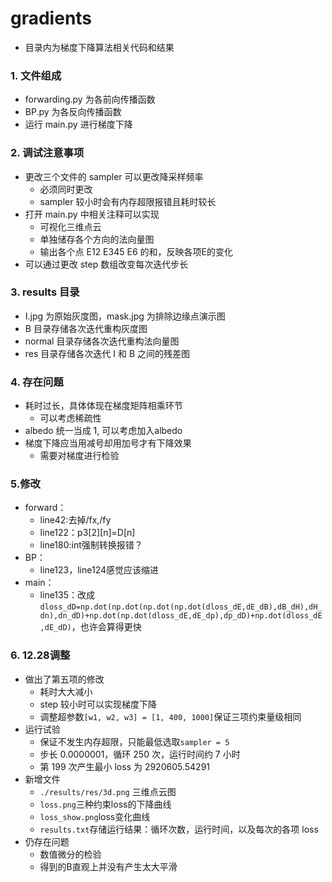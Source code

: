 # gradients 
- 目录内为梯度下降算法相关代码和结果
### 1. 文件组成
- forwarding.py 为各前向传播函数
- BP.py 为各反向传播函数
- 运行 main.py 进行梯度下降
### 2. 调试注意事项
- 更改三个文件的 sampler 可以更改降采样频率
  - 必须同时更改
  - sampler 较小时会有内存超限报错且耗时较长
- 打开 main.py 中相关注释可以实现
  - 可视化三维点云
  - 单独储存各个方向的法向量图
  - 输出各个点 E12 E345 E6 的和，反映各项E的变化
- 可以通过更改 step 数组改变每次迭代步长
### 3. results 目录
- I.jpg 为原始灰度图，mask.jpg 为排除边缘点演示图
- B 目录存储各次迭代重构灰度图
- normal 目录存储各次迭代重构法向量图
- res 目录存储各次迭代 I 和 B 之间的残差图
### 4. 存在问题
- 耗时过长，具体体现在梯度矩阵相乘环节
  - 可以考虑稀疏性
- albedo 统一当成 1, 可以考虑加入albedo
- 梯度下降应当用减号却用加号才有下降效果
  - 需要对梯度进行检验 
### 5.修改
- forward：
  - line42:去掉/fx,/fy
  - line122：p3[2][n]=D[n]
  - line180:int强制转换报错？
- BP：
  - line123，line124感觉应该缩进
- main：
  - line135：改成`dloss_dD=np.dot(np.dot(np.dot(np.dot(dloss_dE,dE_dB),dB_dH),dH_dn),dn_dD)+np.dot(np.dot(dloss_dE,dE_dp),dp_dD)+np.dot(dloss_dE,dE_dD)`，也许会算得更快
### 6. 12.28调整
- 做出了第五项的修改
  - 耗时大大减小
  - step 较小时可以实现梯度下降
  - 调整超参数`[w1, w2, w3] = [1, 400, 1000]`保证三项约束量级相同
- 运行试验
  - 保证不发生内存超限，只能最低选取`sampler = 5`
  - 步长 0.0000001，循环 250 次，运行时间约 7 小时
  - 第 199 次产生最小 loss 为 2920605.54291
- 新增文件
  - `./results/res/3d.png` 三维点云图
  - `loss.png`三种约束loss的下降曲线
  - `loss_show.png`loss变化曲线
  - `results.txt`存储运行结果：循环次数，运行时间，以及每次的各项 loss
- 仍存在问题
  - 数值微分的检验
  - 得到的B直观上并没有产生太大平滑